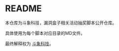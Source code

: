 # README

本仓库为斗象科技，漏洞盒子相关活动抽奖脚本公开仓库。  

具体使用为每个脚本对应目录的MD文件。  

最终解释权为 [斗象科技](https://www.tophant.com)。  
